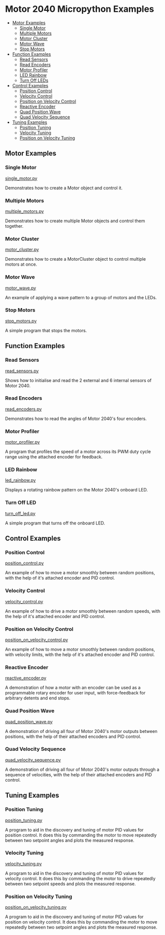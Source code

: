 # Motor 2040 Micropython Examples <!-- omit in toc -->

- [Motor Examples](#motor-examples)
  - [Single Motor](#single-motor)
  - [Multiple Motors](#multiple-motors)
  - [Motor Cluster](#motor-cluster)
  - [Motor Wave](#motor-wave)
  - [Stop Motors](#stop-motors)
- [Function Examples](#function-examples)
  - [Read Sensors](#read-sensors)
  - [Read Encoders](#read-encoders)
  - [Motor Profiler](#motor-profiler)
  - [LED Rainbow](#led-rainbow)
  - [Turn Off LEDs](#turn-off-leds)
- [Control Examples](#control-examples)
  - [Position Control](#position-control)
  - [Velocity Control](#velocity-control)
  - [Position on Velocity Control](#position-on-velocity-control)
  - [Reactive Encoder](#reactive-encoder)
  - [Quad Position Wave](#quad-position-wave)
  - [Quad Velocity Sequence](#quad-velocity-sequence)
- [Tuning Examples](#tuning-examples)
  - [Position Tuning](#position-tuning)
  - [Velocity Tuning](#velocity-tuning)
  - [Position on Velocity Tuning](#position-on-velocity-tuning)


## Motor Examples

### Single Motor
[single_motor.py](single_motor.py)

Demonstrates how to create a Motor object and control it.


### Multiple Motors
[multiple_motors.py](multiple_motors.py)

Demonstrates how to create multiple Motor objects and control them together.


### Motor Cluster
[motor_cluster.py](motor_cluster.py)

Demonstrates how to create a MotorCluster object to control multiple motors at once.


### Motor Wave
[motor_wave.py](motor_wave.py)

An example of applying a wave pattern to a group of motors and the LEDs.


### Stop Motors
[stop_motors.py](stop_motors.py)

A simple program that stops the motors.


## Function Examples

### Read Sensors
[read_sensors.py](read_sensors.py)

Shows how to initialise and read the 2 external and 6 internal sensors of Motor 2040.


### Read Encoders
[read_encoders.py](read_encoders.py)

Demonstrates how to read the angles of Motor 2040's four encoders.


### Motor Profiler
[motor_profiler.py](motor_profiler.py)

A program that profiles the speed of a motor across its PWM
duty cycle range using the attached encoder for feedback.


### LED Rainbow
[led_rainbow.py](led_rainbow.py)

Displays a rotating rainbow pattern on the Motor 2040's onboard LED.


### Turn Off LED
[turn_off_led.py](turn_off_led.py)

A simple program that turns off the onboard LED.


## Control Examples

### Position Control
[position_control.py](position_control.py)

An example of how to move a motor smoothly between random positions, with the help of it's attached encoder and PID control.


### Velocity Control
[velocity_control.py](velocity_control.py)

An example of how to drive a motor smoothly between random speeds, with the help of it's attached encoder and PID control.


### Position on Velocity Control
[position_on_velocity_control.py](position_on_velocity_control.py)

An example of how to move a motor smoothly between random positions, with velocity limits, with the help of it's attached encoder and PID control.


### Reactive Encoder
[reactive_encoder.py](reactive_encoder.py)

A demonstration of how a motor with an encoder can be used as a programmable rotary encoder for user input, with force-feedback for arbitrary detents and end stops.


### Quad Position Wave
[quad_position_wave.py](quad_position_wave.py)

A demonstration of driving all four of Motor 2040's motor outputs between positions, with the help of their attached encoders and PID control.

### Quad Velocity Sequence
[quad_velocity_sequence.py](quad_velocity_sequence.py)

A demonstration of driving all four of Motor 2040's motor outputs through a sequence of velocities, with the help of their attached encoders and PID control.


## Tuning Examples

### Position Tuning
[position_tuning.py](position_tuning.py)

A program to aid in the discovery and tuning of motor PID values for position control. It does this by commanding the motor to move repeatedly between two setpoint angles and plots the measured response.


### Velocity Tuning
[velocity_tuning.py](velocity_tuning.py)

A program to aid in the discovery and tuning of motor PID values for velocity control. It does this by commanding the motor to drive repeatedly between two setpoint speeds and plots the measured response.


### Position on Velocity Tuning
[position_on_velocity_tuning.py](position_on_velocity_tuning.py)

A program to aid in the discovery and tuning of motor PID values for position on velocity control. It does this by commanding the motor to move repeatedly between two setpoint angles and plots the measured response.
